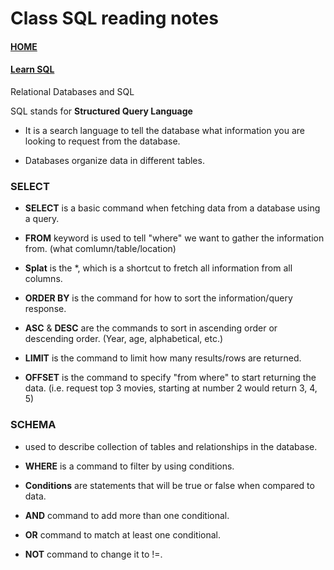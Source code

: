 # Class SQL reading notes

#### [HOME](https://cesarderio.github.io/reading-notes/)

#### [Learn SQL](https://cdn2.hubspot.net/hubfs/392937/Learn%20SQL.pdf?utm_referrer=https%3A%2F%2Flanding.chartio.com%2Fdownload-learn-sql)

Relational Databases and SQL

SQL stands for **Structured Query Language**

* It is a search language to tell the database what information you are looking to request from the database.

* Databases organize data in different tables.

### **SELECT**

* **SELECT** is a basic command when fetching data from a database using a query.

* **FROM** keyword is used to tell "where" we want to gather the information from. (what comlumn/table/location)

* **Splat** is the *, which is a shortcut to fretch all information from all columns.

* **ORDER BY** is the command for how to sort the information/query response.

* **ASC** & **DESC** are the commands to sort in ascending order or descending order. (Year, age, alphabetical, etc.)

* **LIMIT** is the command to limit how many results/rows are returned.

* **OFFSET** is the command to specify "from where" to start returning the data. (i.e. request top 3 movies, starting at number 2 would return 3, 4, 5)

### SCHEMA

* used to describe collection of tables and relationships in the database.

* **WHERE** is a command to filter by using conditions.

* **Conditions** are statements that will be true or false when compared to data.

* **AND** command to add more than one conditional.

* **OR** command to match at least one conditional.

* **NOT** command to change it to !=.
